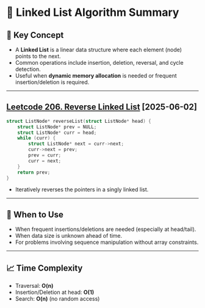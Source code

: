 # 🧭 Linked List Algorithm Summary

## 📌 Key Concept

- A **Linked List** is a linear data structure where each element (node) points to the next.
- Common operations include insertion, deletion, reversal, and cycle detection.
- Useful when **dynamic memory allocation** is needed or frequent insertion/deletion is required.

---

## [Leetcode 206. Reverse Linked List](https://leetcode.com/problems/reverse-linked-list/description/) [2025-06-02]

```c
struct ListNode* reverseList(struct ListNode* head) {
    struct ListNode* prev = NULL;
    struct ListNode* curr = head;
    while (curr) {
        struct ListNode* next = curr->next;
        curr->next = prev;
        prev = curr;
        curr = next;
    }
    return prev;
}
```

- Iteratively reverses the pointers in a singly linked list.

---

## 🔧 When to Use

- When frequent insertions/deletions are needed (especially at head/tail).
- When data size is unknown ahead of time.
- For problems involving sequence manipulation without array constraints.

---

## 📈 Time Complexity

- Traversal: **O(n)**
- Insertion/Deletion at head: **O(1)**
- Search: **O(n)** (no random access)
